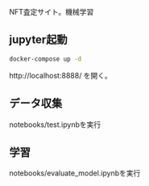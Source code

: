 NFT査定サイト。機械学習

## jupyter起動

```bash
docker-compose up -d
```

http://localhost:8888/ を開く。

## データ収集

notebooks/test.ipynbを実行

## 学習

notebooks/evaluate_model.ipynbを実行
